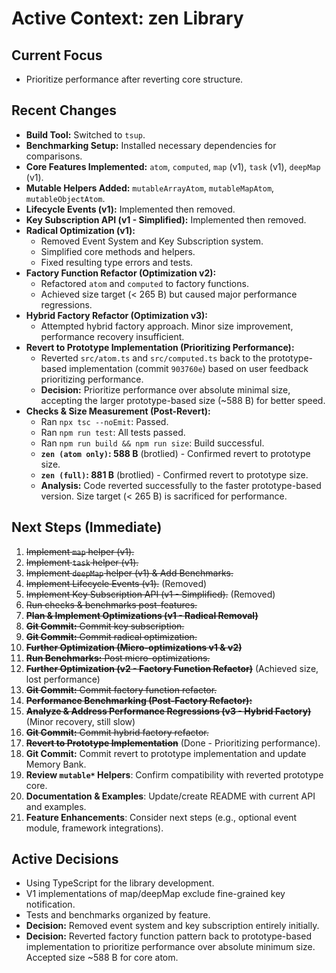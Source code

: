 # Active Context: zen Library

## Current Focus
- Prioritize performance after reverting core structure.

## Recent Changes
- **Build Tool:** Switched to `tsup`.
- **Benchmarking Setup:** Installed necessary dependencies for comparisons.
- **Core Features Implemented:** `atom`, `computed`, `map` (v1), `task` (v1), `deepMap` (v1).
- **Mutable Helpers Added:** `mutableArrayAtom`, `mutableMapAtom`, `mutableObjectAtom`.
- **Lifecycle Events (v1):** Implemented then removed.
- **Key Subscription API (v1 - Simplified):** Implemented then removed.
- **Radical Optimization (v1):**
    - Removed Event System and Key Subscription system.
    - Simplified core methods and helpers.
    - Fixed resulting type errors and tests.
- **Factory Function Refactor (Optimization v2):**
    - Refactored `atom` and `computed` to factory functions.
    - Achieved size target (< 265 B) but caused major performance regressions.
- **Hybrid Factory Refactor (Optimization v3):**
    - Attempted hybrid factory approach. Minor size improvement, performance recovery insufficient.
- **Revert to Prototype Implementation (Prioritizing Performance):**
    - Reverted `src/atom.ts` and `src/computed.ts` back to the prototype-based implementation (commit `903760e`) based on user feedback prioritizing performance.
    - **Decision:** Prioritize performance over absolute minimal size, accepting the larger prototype-based size (~588 B) for better speed.
- **Checks & Size Measurement (Post-Revert):**
    - Ran `npx tsc --noEmit`: Passed.
    - Ran `npm run test`: All tests passed.
    - Ran `npm run build && npm run size`: Build successful.
    - **`zen (atom only)`: 588 B** (brotlied) - Confirmed revert to prototype size.
    - **`zen (full)`: 881 B** (brotlied) - Confirmed revert to prototype size.
    - **Analysis:** Code reverted successfully to the faster prototype-based version. Size target (< 265 B) is sacrificed for performance.

## Next Steps (Immediate)
1.  ~~Implement `map` helper (v1).~~
2.  ~~Implement `task` helper (v1).~~
3.  ~~Implement `deepMap` helper (v1) & Add Benchmarks.~~
4.  ~~Implement Lifecycle Events (v1).~~ (Removed)
5.  ~~Implement Key Subscription API (v1 - Simplified).~~ (Removed)
6.  ~~Run checks & benchmarks post-features.~~
7.  ~~**Plan & Implement Optimizations (v1 - Radical Removal)**~~
8.  ~~**Git Commit:** Commit key subscription.~~
9.  ~~**Git Commit:** Commit radical optimization.~~
10. ~~**Further Optimization (Micro-optimizations v1 & v2)**~~
11. ~~**Run Benchmarks:** Post micro-optimizations.~~
12. ~~**Further Optimization (v2 - Factory Function Refactor)**~~ (Achieved size, lost performance)
13. ~~**Git Commit:** Commit factory function refactor.~~
14. ~~**Performance Benchmarking (Post-Factory Refactor):**~~
15. ~~**Analyze & Address Performance Regressions (v3 - Hybrid Factory)**~~ (Minor recovery, still slow)
16. ~~**Git Commit:** Commit hybrid factory refactor.~~
17. ~~**Revert to Prototype Implementation**~~ (Done - Prioritizing performance).
18. **Git Commit:** Commit revert to prototype implementation and update Memory Bank.
19. **Review `mutable*` Helpers**: Confirm compatibility with reverted prototype core.
20. **Documentation & Examples**: Update/create README with current API and examples.
21. **Feature Enhancements**: Consider next steps (e.g., optional event module, framework integrations).

## Active Decisions
- Using TypeScript for the library development.
- V1 implementations of map/deepMap exclude fine-grained key notification.
- Tests and benchmarks organized by feature.
- **Decision:** Removed event system and key subscription entirely initially.
- **Decision:** Reverted factory function pattern back to prototype-based implementation to prioritize performance over absolute minimum size. Accepted size ~588 B for core atom.
